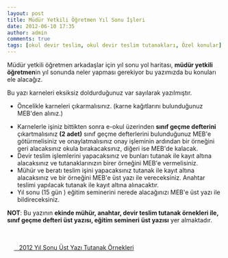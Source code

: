 ```yaml
---
layout: post
title: Müdür Yetkili Öğretmen Yıl Sonu İşleri
date: 2012-06-10 17:35
author: admin
comments: true
tags: [okul devir teslim, okul devir teslim tutanakları, Özel konular]
---
```

Müdür yetkili öğretmen arkadaşlar için yıl sonu yol haritası, <strong>müdür yetkili öğretmen</strong>in yıl sonunda neler yapması gerekiyor bu yazımızda bu konuları ele alacağız.

Bu yazı karneleri eksiksiz doldurduğunuz var sayılarak yazılmıştır.
<ul>
	<li>Öncelikle karneleri çıkarmalısınız. (karne kağıtlarını bulunduğunuz MEB'den alınız.)</li>
</ul>
<ul>
	<li>Karnelerle işiniz bittikten sonra e-okul üzerinden <strong>sınıf geçme defterini</strong> çıkartmalısınız <strong>(2 adet)</strong> sınıf geçme defterlerini bulunduğunuz MEB'e götürmelisiniz ve onaylatmalısınız onay işleminin ardından bir örneğini geri alacaksınız okula bırakacaksınız, diğeri ise MEB'de kalacak.</li>
	<li>Devir teslim işlemlerini yapacaksınız ve bunları tutanak ile kayıt altına alacaksınız ve tutanaklarınızın birer örneğini MEB'e vermelisiniz.</li>
	<li>Mühür ve beratı teslim işini yapacaksınız tutanak ile kayıt altına alacaksınız ve bir örneğini MEB'e üst yazı ile vereceksiniz. Anahtar teslimi yapılacak tutanak ile kayıt altına alınacaktır.</li>
	<li>Yıl sonu (15 gün ) eğitim seminerini nerede alacağınızı MEB'e üst yazı ile bildireceksiniz.</li>
</ul>
<strong>NOT</strong>: Bu yazının <strong>ekinde mühür, anahtar, devir teslim tutanak örnekleri ile, sınıf geçme defteri üst yazısı, eğitim semineri</strong> <strong>üst yazısı</strong> yer almaktadır.

&nbsp;
<div class="ekler"><a href="http://egitimvaktim.com/dosyalar/2012/04/zip.gif"><img class="alignleft size-full wp-image-4259" title="zip" alt="" src="http://egitimvaktim.com/dosyalar/2012/04/zip.gif" width="16" height="16" /></a><a href="http://egitimvaktim.com/dosyalar/2012/06/2012-yıl-sonu-üst-yazı-tutanak.zip">   2012 Yıl Sonu Üst Yazı Tutanak Örnekleri</a></div>
&nbsp;
